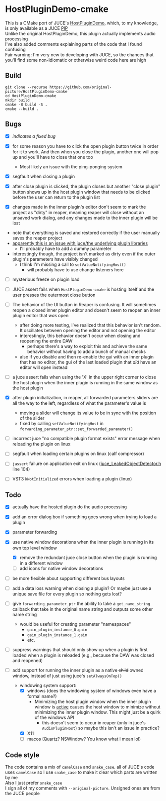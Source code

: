 # HostPluginDemo-cmake
This is a CMake port of JUCE's [HostPluginDemo](https://github.com/juce-framework/JUCE/blob/master/examples/Plugins/HostPluginDemo.h), which, to my knowledge, is only available as a JUCE [PIP](https://forum.juce.com/t/what-is-a-pip/26821)  
Unlike the original HostPluginDemo, this plugin actually implements audio processing  
I've also added comments explaining parts of the code that I found confusing  
Fair warning: I'm very new to developing with JUCE, so the chances that you'll find some non-idiomatic or otherwise weird code here are high

## Build 
```shell
git clone --recurse https://github.com/original-picture/HostPluginDemo-cmake
cd HostPluginDemo-cmake
mkdir build 
cmake -B build -S .
cmake --build .
```

## Bugs
- [x] *indicates a fixed bug*


- [x] for some reason you have to click the open plugin button twice in order for it to work. 
  And then when you close the plugin, another one will pop up and you'll have to close that one too  
  - Most likely an issue with the ping-ponging system
- [x] segfault when closing a plugin 
- [x] after close plugin is clicked, the plugin closes but another "close plugin" button shows up in the host plugin window that needs to be clicked before the user can return to the plugin list
- [x] changes made in the inner plugin's editor don't seem to mark the project as "dirty" in reaper, meaning reaper will close without an unsaved work dialog, and any changes made to the inner plugin will be lost
- note that everything is saved and restored correctly if the user manually saves the reaper project
- [apparently this is an issue with juce/the underlying plugin libraries](https://forum.juce.com/t/how-the-plugin-can-tell-to-the-host-the-project-state-became-dirty/33830/20)
  - I'll probably have to add a dummy parameter
- interestingly though, the project isn't marked as dirty even if the outer plugin's parameters have visibly changed
  - I think I'm missing a call to `setValueNotifyingHost()`
    - will probably have to use change listeners here
- [ ] mysterious freeze on plugin load
- [ ] JUCE assert fails when `HostPluginDemo-cmake` is hosting itself and the user presses the outermost close button
- [ ] The behavior of the UI button in Reaper is confusing. It will sometimes reopen a closed inner plugin editor and doesn't seem to reopen an inner plugin editor that *was* open
  - after doing more testing, I've realized that this behavior isn't random. It oscillates between opening the editor and not opening the editor
  - interestingly, this behavior doesn't occur when closing and reopening the entire DAW
    - perhaps there's a way to exploit this and achieve the same behavior without having to add a bunch of manual checks  
  - also if you disable and then re-enable the gui with an inner plugin that has no editor, the gui of the last loaded plugin that *did* have an editor will open instead
- [ ] a juce assert fails when using the 'X' in the upper right corner to close the host plugin when the inner plugin is running in the same window as the host plugin
- [x] after plugin initialization, in reaper, all forwarded parameters sliders are all the way to the left, regardless of what the parameter's value is
  - moving a slider will change its value to be in sync with the position of the slider
  - fixed by calling `setValueNotifyingHost` in `forwarding_parameter_ptr::set_forwarded_parameter()`
- [ ] incorrect juce "no compatible plugin format exists" error message when reloading the plugin on linux
- [ ] segfault when loading certain plugins on linux (calf compressor)
- [ ] `jassert` failure on application exit on linux ([juce_LeakedObjectDetector.h](./lib/JUCE/modules/juce_core/memory/juce_LeakedObjectDetector.h) line 104)
- [ ] VST3 `kNotInitialized` errors when loading a plugin (linux)


## Todo
- [x] actually have the hosted plugin do the audio processing
- [x] add an error dialog box if something goes wrong when trying to load a plugin 
- [x] parameter forwarding 
- [x] use native window decorations when the inner plugin is running in its own top level window
  - [x] remove the redundant juce close button when the plugin is running in a different window
  - [ ] add icons for native window decorations

- [ ] be more flexible about supporting different bus layouts
- [ ] add a data loss warning when closing a plugin? Or maybe just use a unique save file for every plugin so nothing gets lost?
- [ ] give `forwarding_parameter_ptr` the ability to take a `get_name_string` callback that take in the original name string and outputs some other name string
  - would be useful for creating parameter "namespaces"
    - `gain_plugin_instance_0.gain`
    - `gain_plugin_instance_1.gain`
    - etc.
  
- [ ] suppress warnings that should only show up when a plugin is first loaded when a plugin is reloaded (e.g., because the DAW was closed and reopened)
- [ ] add support for running the inner plugin as a native ~~child~~ owned window, instead of just using juce's `setAlwaysOnTop()`
  * windowing system support:
    - [x] windows (does the windowing system of windows even have a formal name?)
      * Minimizing the host plugin window when the inner plugin window is [active](https://learn.microsoft.com/en-us/windows/win32/winmsg/window-features#:~:text=An%20active%20window%20is%20the%20top%2Dlevel%20window%20of%20the%20application%20with%20which%20the%20user%20is%20currently%20working.%20To%20allow%20the%20user%20to%20easily%20identify%20the%20active%20window%2C%20the%20system%20places%20it%20at%20the%20top%20of%20the%20z%2Dorder%20and%20changes%20the%20color%20of%20its%20title%20bar%20and%20border%20to%20the%20system%2Ddefined%20active%20window%20colors) causes the host window to minimize without minimizing the inner plugin window. 
        This might just be a quirk of the windows API
        * this doesn't seem to occur in reaper (only in juce's `AudioPluginHost`) so maybe this isn't an issue in practice?
    - [x] X11
    - [ ] macos (Quartz? NSWindow? You know what I mean lol)

## Code style
The code contains a mix of `camelCase` and `snake_case`. all of JUCE's code uses `camelCase` so I use `snake_case` to make it clear which parts are written by me  
Also I just prefer `snake_case`  
I sign all of my comments with `--original-picture`. Unsigned ones are from the JUCE people

